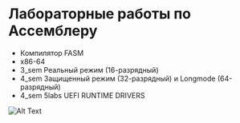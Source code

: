 # Лабораторные работы по Ассeмблеру
- Компилятор FASM
- x86-64
- 3_sem Реальный режим (16-разрядный)
- 4_sem Защищенный режим (32-разрядный) и Longmode 
(64-разрядный)
- 4_sem 5labs UEFI RUNTIME DRIVERS

![Alt Text](https://media.giphy.com/media/vFKqnCdLPNOKc/giphy.gif)
